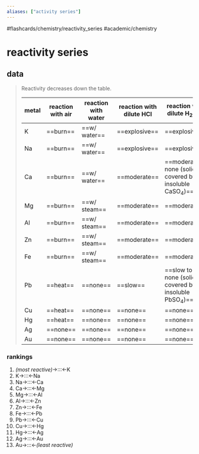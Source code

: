 ```yaml
---
aliases: ["activity series"]
---
```


#flashcards/chemistry/reactivity_series #academic/chemistry

# reactivity series

## data
> Reactivity decreases down the table.
>
> metal | reaction with air | reaction with water | reaction with dilute HCl | reaction with dilute H<sub>2</sub>SO<sub>4</sub>
> -|-|-|-|-
> K | ==burn== | ==w/ water== | ==explosive== | ==explosive==
> Na | ==burn== | ==w/ water== | ==explosive== | ==explosive==
> Ca | ==burn== | ==w/ water== | ==moderate== | ==moderate to none (solid covered by insoluble CaSO<sub>4</sub>)==
> Mg | ==burn== | ==w/ steam== | ==moderate== | ==moderate==
> Al | ==burn== | ==w/ steam== | ==moderate== | ==moderate==
> Zn | ==burn== | ==w/ steam== | ==moderate== | ==moderate==
> Fe | ==burn== | ==w/ steam== | ==moderate== | ==moderate==
> Pb | ==heat== | ==none== | ==slow== | ==slow to none (solid covered by insoluble PbSO<sub>4</sub>)==
> Cu | ==heat== | ==none== | ==none== | ==none==
> Hg | ==heat== | ==none== | ==none== | ==none==
> Ag | ==none== | ==none== | ==none== | ==none==
> Au | ==none== | ==none== | ==none== | ==none== <!--SR:!2022-05-02,10,250!2022-04-30,8,250!2022-04-29,7,250!2022-05-02,10,250!2022-05-02,10,250!2022-05-01,9,250!2022-05-01,9,250!2022-05-01,9,250!2022-04-30,8,250!2022-04-29,7,250!2022-05-02,10,250!2022-04-29,7,250!2022-04-30,8,250!2022-04-29,7,250!2022-05-02,10,250!2022-04-29,7,250!2022-04-30,8,250!2022-04-29,7,250!2022-05-02,10,250!2022-04-30,8,250!2022-05-01,9,250!2022-05-01,9,250!2022-05-02,10,250!2022-04-30,8,250!2022-05-01,9,250!2022-05-02,10,250!2022-04-30,8,250!2022-05-01,9,250!2022-05-02,10,250!2022-05-01,9,250!2022-05-01,9,250!2022-05-06,11,249!2022-05-12,15,249!2022-05-14,17,249!2022-05-07,12,249!2022-05-10,14,249!2022-05-09,13,248!2022-05-12,15,248!2022-05-07,12,248!2022-05-14,17,248!2022-05-07,12,248!2022-05-09,13,248!2022-05-13,16,248!2022-05-06,11,248!2022-04-30,9,268!2022-05-06,11,246!2022-05-08,12,246!2022-05-11,14,246-->

### rankings
1. _(most reactive)_→:::←K <!--SR:!2022-05-05,13,270!2022-05-04,12,289-->
2. K→:::←Na <!--SR:!2022-04-28,6,228!2022-04-28,6,228-->
3. Na→:::←Ca <!--SR:!2022-05-08,11,228!2022-05-10,14,248-->
4. Ca→:::←Mg <!--SR:!2022-04-28,6,228!2022-05-10,13,226-->
5. Mg→:::←Al <!--SR:!2022-04-28,6,230!2022-04-28,6,229-->
6. Al→:::←Zn <!--SR:!2022-05-07,11,228!2022-05-06,10,225-->
7. Zn→:::←Fe <!--SR:!2022-05-09,12,228!2022-04-28,6,226-->
8. Fe→:::←Pb <!--SR:!2022-04-28,6,229!2022-05-07,11,228-->
9. Pb→:::←Cu <!--SR:!2022-04-28,6,226!2022-05-06,10,226-->
10. Cu→:::←Hg <!--SR:!2022-04-28,6,229!2022-04-28,6,226-->
11. Hg→:::←Ag <!--SR:!2022-04-28,1,230!2022-04-28,6,226-->
12. Ag→:::←Au <!--SR:!2022-05-04,12,270!2022-04-29,8,269-->
13. Au→:::←_(least reactive)_ <!--SR:!2022-05-03,11,288!2022-05-05,13,284-->
